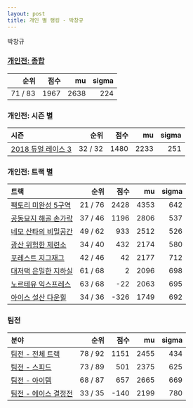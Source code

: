 ```yaml
---
layout: post
title: 개인 별 랭킹 - 박창규
---
```


박창규

### [개인전: 종합](../singles-full)

| 순위 | 점수 | mu | sigma |
|---:|---:|---:|---:|
| 71 / 83 | 1967 | 2638 | 224 |

### 개인전: 시즌 별

| 시즌 | 순위 | 점수 | mu | sigma |
|:---|---:|---:|---:|---:|
| [2018 듀얼 레이스 3](../s2018_1) | 32 / 32 | 1480 | 2233 | 251 |

### 개인전: 트랙 별

| 트랙 | 순위 | 점수 | mu | sigma |
|:---|---:|---:|---:|---:|
| [팩토리 미완성 5구역](../district5) | 21 / 76 | 2428 | 4353 | 642 |
| [공동묘지 해골 손가락](../haeson) | 37 / 46 | 1196 | 2806 | 537 |
| [네모 산타의 비밀공간](../santa) | 49 / 62 | 933 | 2512 | 526 |
| [광산 위험한 제련소](../jeryeonso) | 34 / 40 | 432 | 2174 | 580 |
| [포레스트 지그재그](../zigzag) | 42 / 46 | 42 | 2177 | 712 |
| [대저택 은밀한 지하실](../jeotaek) | 61 / 68 | 2 | 2096 | 698 |
| [노르테유 익스프레스](../noex) | 63 / 68 | -22 | 2063 | 695 |
| [아이스 설산 다운힐](../seolsan) | 34 / 36 | -326 | 1749 | 692 |

### 팀전

| 분야 | 순위 | 점수 | mu | sigma |
|:---|---:|---:|---:|---:|
| [팀전 - 전체 트랙](../team-full) | 78 / 92 | 1151 | 2455 | 434 |
| [팀전 - 스피드](../team-speed) | 73 / 89 | 501 | 2375 | 625 |
| [팀전 - 아이템](../team-item) | 68 / 87 | 657 | 2665 | 669 |
| [팀전 - 에이스 결정전](../team-ace) | 33 / 35 | -140 | 2199 | 780 |
